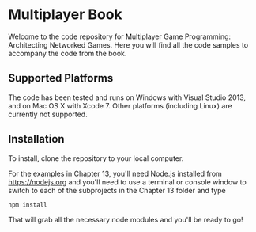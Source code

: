 Multiplayer Book
================


Welcome to the code repository for Multiplayer Game Programming: Architecting Networked Games.
Here you will find all the code samples to accompany the code from the book.

Supported Platforms
------------
The code has been tested and runs on Windows with Visual Studio 2013, and on Mac OS X with Xcode 7. Other platforms (including Linux) are currently not supported.

Installation
------------

To install, clone the repository to your local computer.

For the examples in Chapter 13, you'll need Node.js installed from https://nodejs.org
and you'll need to use a terminal or console window to switch to each of the subprojects in the Chapter 13 folder and type

```
npm install
```

That will grab all the necessary node modules and you'll be ready to go!

